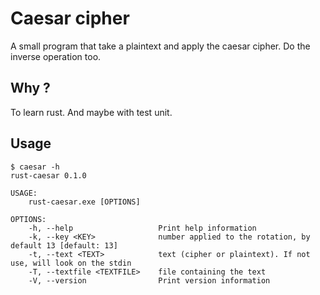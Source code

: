 # Caesar cipher

A small program that take a plaintext and apply the caesar cipher. Do the inverse operation too.

## Why ?
To learn rust. And maybe with test unit.

## Usage

```
$ caesar -h
rust-caesar 0.1.0

USAGE:
    rust-caesar.exe [OPTIONS]

OPTIONS:
    -h, --help                   Print help information
    -k, --key <KEY>              number applied to the rotation, by default 13 [default: 13]
    -t, --text <TEXT>            text (cipher or plaintext). If not use, will look on the stdin
    -T, --textfile <TEXTFILE>    file containing the text
    -V, --version                Print version information
```